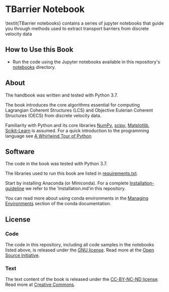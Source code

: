 # TBarrier Notebook

\textit{TBarrier notebooks} contains a series of jupyter notebooks that guide you  through methods used to extract transport barriers from discrete velocity data

## How to Use this Book

- Run the code using the Jupyter notebooks available in this repository's [notebooks](TBarrier) directory.

## About

The handbook was written and tested with Python 3.7.

The book introduces the core algorithms essential for computing Lagrangian Coherent Structures (LCS) and Objective Eulerian Coherent Structures (OECS) from discrete velocity data.

Familiarity with Python and its core libraries [NumPy](http://numpy.org), [scipy](https://scipy.org/), [Matplotlib](http://matplotlib.org), [Scikit-Learn](http://scikit-learn.org) is assumed. For a quick introduction to the programming language see [A Whirlwind Tour of Python](https://github.com/jakevdp/WhirlwindTourOfPython)


## Software

The code in the book was tested with Python 3.7.

The libraries used to run this book are listed in [requirements.txt](requirements.txt).

Start by installing Anaconda (or Miniconda). For a complete [Installation-guideline](Installation.md) we refer to the 'Installation.md'in this repository.

You can read more about using conda environments in the [Managing Environments](http://conda.pydata.org/docs/using/envs.html) section of the conda documentation.

## License

### Code
The code in this repository, including all code samples in the notebooks listed above, is released under the [GNU license](LICENSE-CODE). Read more at the [Open Source Initiative](https://opensource.org/osd).

### Text
The text content of the book is released under the [CC-BY-NC-ND license](LICENSE-TEXT). Read more at [Creative Commons](https://creativecommons.org/licenses/by-nc-nd/3.0/us/legalcode).
